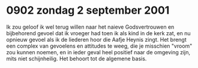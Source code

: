 # 0902 zondag 2 september 2001
Ik zou geloof ik wel terug willen naar het naieve Godsvertrouwen en bijbehorend gevoel dat ik vroeger had toen ik als kind in de kerk zat, en nu opnieuw gevoel als ik de liederen hoor die Aafje Heynis zingt. Het brengt een complex van gevoelens en attitudes te weeg, die je misschien "vroom" zou kunnen noemen, en in ieder geval heel positief naar de omgeving zijn, mits niet schijnheilig. Het behoort tot de algemene basis.
